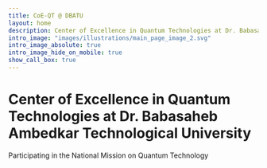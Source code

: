 ```yaml
---
title: CoE-QT @ DBATU
layout: home
description: Center of Excellence in Quantum Technologies at Dr. Babasaheb Ambedkar Technological University
intro_image: "images/illustrations/main_page_image_2.svg"
intro_image_absolute: true
intro_image_hide_on_mobile: true
show_call_box: true
---
```


#  Center of Excellence in Quantum Technologies at Dr. Babasaheb Ambedkar Technological University

Participating in the National Mission on Quantum Technology
